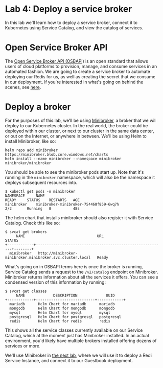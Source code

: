 # Lab 4: Deploy a service broker

In this lab we'll learn how to deploy a service broker, connect it to Kubernetes using Service Catalog,
and view the catalog of services.

# Open Service Broker API

The [Open Service Broker API (OSBAPI)](https://www.openservicebrokerapi.org/) is an open
standard that allows users of cloud platforms to provision, manage, and consume services
in an automated fashion. We are going to create a service broker to automate deploying our
Redis for us, as well as creating the secret that we consume in our deployment. If you're
interested in what's going on behind the scenes, see [here](osbapi.md).

# Deploy a broker

For the purposes of this lab, we'll be using [Minibroker](https://github.com/osbkit/minibroker),
a broker that we will deploy to our Kubernetes cluster. In the real world, the broker could be deployed
within our cluster, or next to our cluster in the same data center, or out on the Internet, or anywhere
in between. We'll be using Helm to install Minibroker, like so:

```
helm repo add minibroker https://minibroker.blob.core.windows.net/charts
helm install --name minibroker --namespace minibroker minibroker/minibroker
```

You should be able to see the minibroker pods start up. Note that it's running in the `minibroker`
namespace, which will also be the namespace it deploys subsequent resources into.
```console
$ kubectl get pods -n minibroker
NAMESPACE     NAME                                                  READY     STATUS    RESTARTS   AGE
minibroker    minibroker-minibroker-754468f859-6wq7h                2/2       Running   0          48s
```

The helm chart that installs minibroker should also register it with Service Catalog. Check this like so:
```console
$ svcat get brokers
     NAME                                 URL                              STATUS
+------------+-----------------------------------------------------------+--------+
  minibroker   http://minibroker-minibroker.minibroker.svc.cluster.local   Ready
```

What's going on in OSBAPI terms here is once the broker is running, Service Catalog sends a request to
the `/v2/catalog` endpoint on Minibroker. Minibroker returns information about all the services it offers.
You can see a condensed version of this information by running:
```console
$ svcat get classes
     NAME             DESCRIPTION             UUID
+------------+---------------------------+------------+
  mariadb      Helm Chart for mariadb      mariadb
  mongodb      Helm Chart for mongodb      mongodb
  mysql        Helm Chart for mysql        mysql
  postgresql   Helm Chart for postgresql   postgresql
  redis        Helm Chart for redis        redis
```

This shows all the service classes currently available on our Service Catalog, which at the moment just has
Minibroker installed. In an actual environment, you'd likely have multiple brokers installed offering dozens
of services or more.

We'll use Minibroker in [the next lab](../Lab5/README.md), where we will use it to deploy a Redi Service
Instance, and connect it to our Guestbook deployment.


